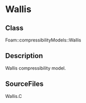 # Wallis 
## Class
Foam::compressibilityModels::Wallis

## Description
Wallis compressibility model.

## SourceFiles
Wallis.C


